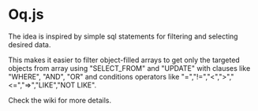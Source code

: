 # Oq.js

The idea is inspired by simple sql statements for filtering and selecting desired data.

This makes it easier to filter object-filled arrays to get only the targeted objects from array using "SELECT_FROM" and "UPDATE" with clauses like "WHERE", "AND", "OR" and conditions operators like "=","!=","<",">","<=","=>","LIKE","NOT LIKE".

Check the wiki for more details.
